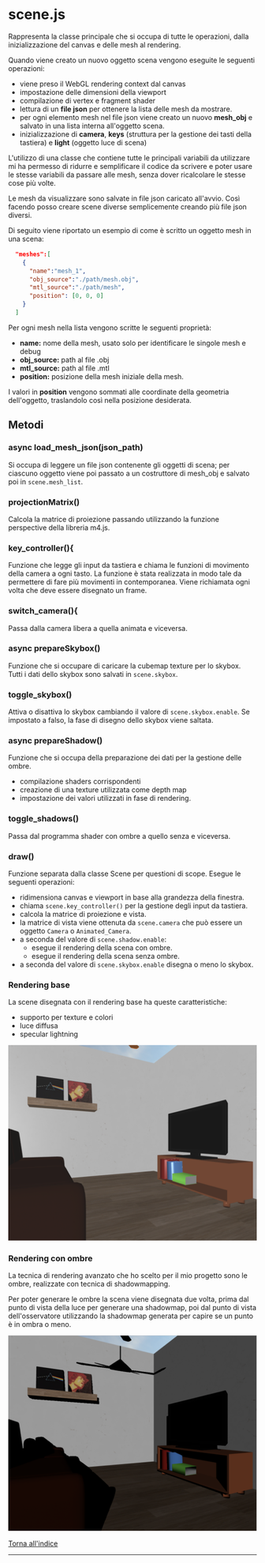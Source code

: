 # scene.js
Rappresenta la classe principale che si occupa di tutte le operazioni, dalla inizializzazione del canvas e delle mesh al rendering.

Quando viene creato un nuovo oggetto scena vengono eseguite le seguenti operazioni:

* viene preso il WebGL rendering context dal canvas 
* impostazione delle dimensioni della viewport
* compilazione di vertex e fragment shader
* lettura di un **file json** per ottenere la lista delle mesh da mostrare.
* per ogni elemento mesh nel file json viene creato un nuovo **mesh_obj** e salvato in una lista interna all'oggetto scena.
* inizializzazione di **camera**, **keys** (struttura per la gestione dei tasti della tastiera) e **light** (oggetto luce di scena)

L'utilizzo di una classe che contiene tutte le principali variabili da utilizzare
mi ha permesso di ridurre e semplificare il codice da scrivere e poter usare le
stesse variabili da passare alle mesh, senza dover ricalcolare le stesse cose più volte.

Le mesh da visualizzare sono salvate in file json caricato all'avvio. Così facendo posso creare
scene diverse semplicemente creando più file json diversi.

Di seguito viene riportato un esempio di come è scritto un oggetto mesh in una scena:
```json
  "meshes":[
    {
      "name":"mesh_1",
      "obj_source":"./path/mesh.obj",
      "mtl_source":"./path/mesh",
      "position": [0, 0, 0]
    }
  ]
```

Per ogni mesh nella lista vengono scritte le seguenti proprietà:

* **name:** nome della mesh, usato solo per identificare le singole mesh e debug
* **obj_source:** path al file .obj
* **mtl_source:** path al file .mtl
* **position:** posizione della mesh iniziale della mesh. 

I valori in **position** vengono sommati alle coordinate della geometria dell'oggetto, traslandolo così nella posizione desiderata.


## Metodi

### async load_mesh_json(json_path)

Si occupa di leggere un file json contenente gli oggetti di scena; per ciascuno oggetto viene poi passato a un costruttore di mesh_obj e salvato poi in ```scene.mesh_list```.

### projectionMatrix()

Calcola la matrice di proiezione passando utilizzando la funzione perspective della libreria m4.js.

### key_controller(){

Funzione che legge gli input da tastiera e chiama le funzioni di movimento della camera a ogni tasto. La funzione è stata realizzata in modo tale da permettere di fare più movimenti in contemporanea. Viene richiamata ogni volta che deve essere disegnato un frame.

### switch_camera(){

Passa dalla camera libera a quella animata e viceversa.

### async prepareSkybox()

Funzione che si occupare di caricare la cubemap texture per lo skybox. Tutti i dati dello skybox sono salvati in ```scene.skybox```.

### toggle_skybox()

Attiva o disattiva lo skybox cambiando il valore di ```scene.skybox.enable```. Se impostato a falso, la fase di disegno dello skybox viene saltata.

### async prepareShadow()

Funzione che si occupa della preparazione dei dati per la gestione delle ombre.

* compilazione shaders corrispondenti
* creazione di una texture utilizzata come depth map
* impostazione dei valori utilizzati in fase di rendering.
 
### toggle_shadows()

Passa dal programma shader con ombre a quello senza e viceversa.

### draw()

Funzione separata dalla classe Scene per questioni di scope. Esegue le seguenti operazioni:

* ridimensiona canvas e viewport in base alla grandezza della finestra.
* chiama ```scene.key_controller()``` per la gestione degli input da tastiera.
* calcola la matrice di proiezione e vista.
* la matrice di vista viene ottenuta da ```scene.camera``` che può essere un oggetto ```Camera``` o ```Animated_Camera```.
* a seconda del valore di ```scene.shadow.enable```:
  * esegue il rendering della scena con ombre.
  * esegue il rendering della scena senza ombre.
* a seconda del valore di ```scene.skybox.enable``` disegna o meno lo skybox.
  
### Rendering base

La scene disegnata con il rendering base ha queste caratteristiche:

* supporto per texture e colori
* luce diffusa
* specular lightning

![Rendering base](base.png "Scena disegnata con rendering base")


### Rendering con ombre

La tecnica di rendering avanzato che ho scelto per il mio progetto sono le ombre, realizzate con tecnica di shadowmapping.

Per poter generare le ombre la scena viene disegnata due volta, prima dal punto di vista della luce per generare una shadowmap, poi dal punto di vista dell'osservatore utilizzando la shadowmap generata per capire se un punto è in ombra o meno.

![Rendering con ombre](ombre.png "Stessa scena disegnata con le obre")


[Torna all'indice](#indice)

----